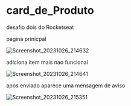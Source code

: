 # card_de_Produto
desafio dois do Rocketseat

pagina prinicpal

![Screenshot_20231026_214632](https://github.com/CristianoFranca1976/card_de_Produto/assets/135919856/f4035ccf-0b99-4bb4-94e2-fd34b69c94fa)

adiciona item mais nao funcional

![Screenshot_20231026_214641](https://github.com/CristianoFranca1976/card_de_Produto/assets/135919856/6aeaed59-d349-4716-bd3e-2b50d1ab0d94)

apos enviado aparece uma mensagem de aviso

![Screenshot_20231026_215351](https://github.com/CristianoFranca1976/card_de_Produto/assets/135919856/aaa23032-6252-4d1e-a98a-8be78ab15e4c)
